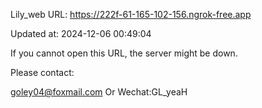 Lily_web URL: https://222f-61-165-102-156.ngrok-free.app

Updated at: 2024-12-06 00:49:04

If you cannot open this URL, the server might be down.

Please contact: 

goley04@foxmail.com Or Wechat:GL_yeaH